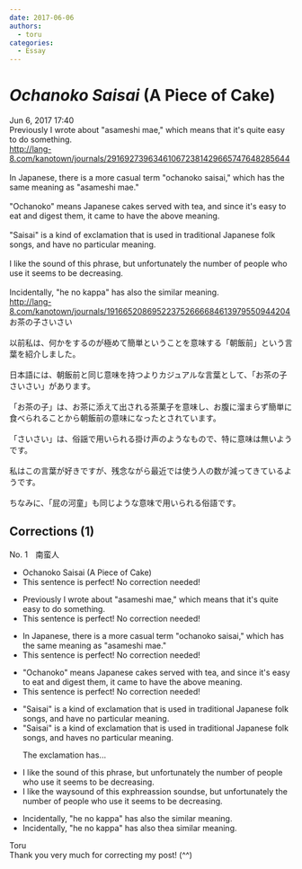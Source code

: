 ```yaml
---
date: 2017-06-06
authors:
  - toru
categories:
  - Essay
---
```


<h1 id="subject_show"><strong><em>Ochanoko Saisai</strong></em> (A Piece of Cake)</h1>
<div class="date">Jun 6, 2017 17:40</div>
<div id="post"><div id="body_show_ori">
Previously I wrote about "asameshi mae," which means that it's quite easy to do something.<br/><a href="http://lang-8.com/kanotown/journals/291692739634610672381429665747648285644" target="_blank">http://lang-8.com/kanotown/journals/291692739634610672381429665747648285644</a><br/><br/>In Japanese, there is a more casual term "ochanoko saisai," which has the same meaning as "asameshi mae."<br/><br/>"Ochanoko" means Japanese cakes served with tea, and since it's easy to eat and digest them, it came to have the above meaning.<br/><br/>"Saisai" is a kind of exclamation that is used in traditional Japanese folk songs, and have no particular meaning.<br/><br/>I like the sound of this phrase, but unfortunately the number of people who use it seems to be decreasing.<br/><br/>Incidentally, "he no kappa" has also the similar meaning.<br/><a href="http://lang-8.com/kanotown/journals/191665208695223752666684613979550944204" target="_blank">http://lang-8.com/kanotown/journals/191665208695223752666684613979550944204</a>
</div></div>

<!-- more -->

<div id="post_ja"><div id="body_show_mo">
お茶の子さいさい<br/><br/>以前私は、何かをするのが極めて簡単ということを意味する「朝飯前」という言葉を紹介しました。<br/><br/>日本語には、朝飯前と同じ意味を持つよりカジュアルな言葉として、「お茶の子さいさい」があります。<br/><br/>「お茶の子」は、お茶に添えて出される茶菓子を意味し、お腹に溜まらず簡単に食べられることから朝飯前の意味になったとされています。<br/><br/>「さいさい」は、俗謡で用いられる掛け声のようなもので、特に意味は無いようです。<br/><br/>私はこの言葉が好きですが、残念ながら最近では使う人の数が減ってきているようです。<br/><br/>ちなみに、「屁の河童」も同じような意味で用いられる俗語です。
</div></div>

## Corrections (1)
<div id="block"><div class="first_name"> No. 1　<span class="just_name">南蛮人</span></div><div id="block2">
<ul class="correction_field">
<li class="incorrect">Ochanoko Saisai (A Piece of Cake)</li>
<li class="corrected perfect">This sentence is perfect! No correction needed!</li>
</ul>
<ul class="correction_field">
<li class="incorrect">Previously I wrote about "asameshi mae," which means that it's quite easy to do something.</li>
<li class="corrected perfect">This sentence is perfect! No correction needed!</li>
</ul>
<ul class="correction_field">
<li class="incorrect">In Japanese, there is a more casual term "ochanoko saisai," which has the same meaning as "asameshi mae."</li>
<li class="corrected perfect">This sentence is perfect! No correction needed!</li>
</ul>
<ul class="correction_field">
<li class="incorrect">"Ochanoko" means Japanese cakes served with tea, and since it's easy to eat and digest them, it came to have the above meaning.</li>
<li class="corrected perfect">This sentence is perfect! No correction needed!</li>
</ul>
<ul class="correction_field">
<li class="incorrect">"Saisai" is a kind of exclamation that is used in traditional Japanese folk songs, and have no particular meaning.</li>
<li class="corrected correct">
"Saisai" is a kind of exclamation that is used in traditional Japanese folk songs, and ha<span class="f_gray"><span class="sline">ve</span></span><span class="f_red">s</span> no particular meaning.
<p class="correction_comment">The exclamation has...</p>
</li>
</ul>
<ul class="correction_field">
<li class="incorrect">I like the sound of this phrase, but unfortunately the number of people who use it seems to be decreasing.</li>
<li class="corrected correct">
I like the <span class="f_red">way</span><span class="f_gray"><span class="sline">sound</span></span> <span class="f_gray"><span class="sline">of </span></span>this <span class="f_red">ex</span>p<span class="f_gray"><span class="sline">h</span></span>r<span class="f_red">e</span><span class="f_gray"><span class="sline">a</span></span>s<span class="f_red">sion sounds</span><span class="f_gray"><span class="sline">e</span></span>, but unfortunately the number of people who use it seems to be decreasing.
</li>
</ul>
<ul class="correction_field">
<li class="incorrect">Incidentally, "he no kappa" has also the similar meaning.</li>
<li class="corrected correct">
Incidentally, "he no kappa" has also <span class="f_gray"><span class="sline">the</span></span><span class="f_red">a</span> similar meaning.
</li>
</ul>
</div><div class="name"><span class="just_name">Toru</span><br>
Thank you very much for correcting my post! (^^)
</div>
</div>
